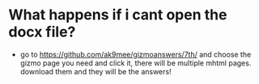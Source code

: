 # What happens if i cant open the docx file?

- go to https://github.com/ak9mee/gizmoanswers/7th/ and choose the gizmo page you need and click it, there will be multiple mhtml pages. download them and they will be the answers!
